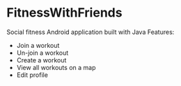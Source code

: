 # FitnessWithFriends
Social fitness Android application built with Java
Features: 
- Join a workout
- Un-join a workout
- Create a workout
- View all workouts on a map
- Edit profile
